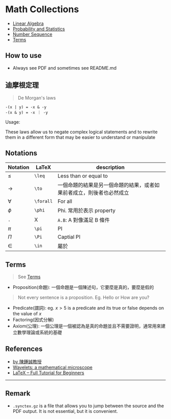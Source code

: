 # Math Collections

- [Linear Algebra](https://github.com/chengr4/linear-algebra)
- [Probability and Statistics](https://github.com/chengr4/probability-and-statistics)
- [Number Sequence](./number-sequence)
- [Terms](#terms)

## How to use

- Always see PDF and sometimes see README.md

## 迪摩根定理

> De Morgan's laws

```
-(x | y) = -x & -y
-(x & y) = -x ｜ -y
```

Usage:

These laws allow us to negate complex logical statements and to rewrite them in a different form that may be easier to understand or manipulate

## Notations

| Notation | LaTeX | description |
| ------ | ----- | ----------- |
| $\leq$ | `\leq` | Less than or equal to |
| $\to$ | `\to` | 一個命題的結果是另一個命題的結果，或者如果前者成立，則後者也必然成立 |
| $\forall$ | `\forall` | For all |
| $\phi$ | `\phi` | Phi. 常用於表示 property |
| `.` | X | `A.B`: A 對像滿足 B 條件 |
| $\pi$ | `\pi` | PI |
| $\Pi$ | `\Pi` | Captial PI |
| $\in$ | `\in` | 屬於 |

## Terms

> See [Terms](./terms.pdf)

- Proposition(命題): 一個命題是一個陳述句，它要麼是真的，要麼是假的

> Not every sentence is a proposition. Eg. Hello or How are you?

- Predicate(謂詞): eg. $x > 5$ is a predicate and its true or false depends on the value of $x$
- Factoring(因式分解)
- Axiom(公理): 一個公理是一個被認為是真的命題並且不需要證明，通常用來建立數學理論或系統的基礎

## References

- [by 陳鍾誠教授](https://github.com/cccbook/math4code)
- [Wavelets: a mathematical microscope](https://youtu.be/jnxqHcObNK4)
- [LaTeX – Full Tutorial for Beginners](https://youtu.be/ydOTMQC7np0?si=QMRjRJw0sgM-DVKC)

---

## Remark

- `.synctex.gz` is a file that allows you to jump between the source and the PDF output. It is not essential, but it is convenient.
